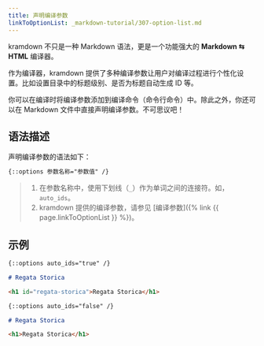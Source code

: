 ```yaml
---
title: 声明编译参数
linkToOptionList: _markdown-tutorial/307-option-list.md
---
```


kramdown 不只是一种 Markdown 语法，更是一个功能强大的 **Markdown ⇆ HTML** 编译器。

作为编译器，kramdown 提供了多种编译参数让用户对编译过程进行个性化设置。比如设置目录中的标题级别、是否为标题自动生成 ID 等。

你可以在编译时将编译参数添加到编译命令（命令行命令）中。除此之外，你还可以在 Markdown 文件中直接声明编译参数。不可思议吧！

## 语法描述

声明编译参数的语法如下：

```markdown
{::options 参数名称="参数值" /}
```

> 1. 在参数名称中，使用下划线（`_`）作为单词之间的连接符。如，`auto_ids`。
> 2. kramdown 提供的编译参数，请参见 [编译参数]({% link {{ page.linkToOptionList }} %})。

## 示例

```markdown
{::options auto_ids="true" /}

# Regata Storica
```

```html
<h1 id="regata-storica">Regata Storica</h1>
```


```markdown
{::options auto_ids="false" /}

# Regata Storica
```

```html
<h1>Regata Storica</h1>
```

